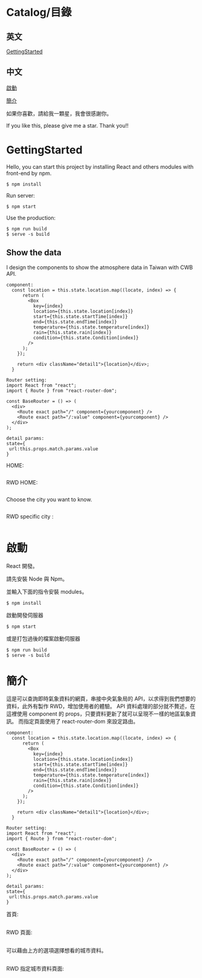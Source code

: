 # Catalog/目錄

## 英文

[GettingStarted](#GettingStarted)

## 中文

[啟動](#啟動)

[簡介](#簡介)

如果你喜歡，請給我一顆星，我會很感謝你。

If you like this, please give me a star. Thank you!!

# GettingStarted

Hello, you can start this project by installing React and others modules with front-end by npm.

```
$ npm install
```

Run server:

```
$ npm start
```

Use the production:

```
$ npm run build
$ serve -s build
```

## Show the data

I design the components to show the atmosphere data in Taiwan with CWB API.

```
component:
  const location = this.state.location.map((locate, index) => {
      return (
        <Box
          key={index}
          location={this.state.location[index]}
          start={this.state.startTime[index]}
          end={this.state.endTime[index]}
          temperature={this.state.temperature[index]}
          rain={this.state.rain[index]}
          condition={this.state.Condition[index]}
        />
      );
    });

    return <div className="detail1">{location}</div>;
  }

```

```
Router setting:
import React from "react";
import { Route } from "react-router-dom";

const BaseRouter = () => (
  <div>
    <Route exact path="/" component={yourcomponent} />
    <Route exact path="/:value" component={yourcomponent} />
  </div>
);

detail params:
state={
 url:this.props.match.params.value
}

```

HOME:

<img src='https://raw.githubusercontent.com/tsen1220/ReactRWDTaiwanWeatherSearch/master/introimage/Home.jpg' alt=''>

RWD HOME:

<img src='https://raw.githubusercontent.com/tsen1220/ReactRWDTaiwanWeatherSearch/master/introimage/RWDHome.jpg' alt=''>

Choose the city you want to know.

<img src='https://raw.githubusercontent.com/tsen1220/ReactRWDTaiwanWeatherSearch/master/introimage/Detail.jpg' alt=''>

RWD specific city :

<img src='https://raw.githubusercontent.com/tsen1220/ReactRWDTaiwanWeatherSearch/master/introimage/RWDDetail.jpg' alt=''>

# 啟動

React 開發。

請先安裝 Node 與 Npm。

並輸入下面的指令安裝 modules。

```
$ npm install
```

啟動開發伺服器

```
$ npm start
```

或是打包過後的檔案啟動伺服器

```
$ npm run build
$ serve -s build
```

# 簡介

這是可以查詢即時氣象資料的網頁，串接中央氣象局的 API，以求得到我們想要的資料，此外有製作 RWD，增加使用者的體驗。
API 資料處理的部分就不贅述，在這裡使用 component 的 props，只要資料更新了就可以呈現不一樣的地區氣象資訊。
而指定頁面使用了 react-router-dom 來設定路由。

```
component:
  const location = this.state.location.map((locate, index) => {
      return (
        <Box
          key={index}
          location={this.state.location[index]}
          start={this.state.startTime[index]}
          end={this.state.endTime[index]}
          temperature={this.state.temperature[index]}
          rain={this.state.rain[index]}
          condition={this.state.Condition[index]}
        />
      );
    });

    return <div className="detail1">{location}</div>;
  }

```

```
Router setting:
import React from "react";
import { Route } from "react-router-dom";

const BaseRouter = () => (
  <div>
    <Route exact path="/" component={yourcomponent} />
    <Route exact path="/:value" component={yourcomponent} />
  </div>
);

detail params:
state={
 url:this.props.match.params.value
}

```

首頁:

<img src='https://raw.githubusercontent.com/tsen1220/ReactRWDTaiwanWeatherSearch/master/introimage/Home.jpg' alt=''>

RWD 頁面:

<img src='https://raw.githubusercontent.com/tsen1220/ReactRWDTaiwanWeatherSearch/master/introimage/RWDHome.jpg' alt=''>

可以藉由上方的選項選擇想看的城市資料。

<img src='https://raw.githubusercontent.com/tsen1220/ReactRWDTaiwanWeatherSearch/master/introimage/Detail.jpg' alt=''>

RWD 指定城市資料頁面:

<img src='https://raw.githubusercontent.com/tsen1220/ReactRWDTaiwanWeatherSearch/master/introimage/RWDDetail.jpg' alt=''>
